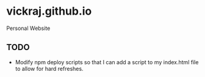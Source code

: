 # vickraj.github.io
Personal Website

## TODO 

* Modify npm deploy scripts so that I can add a script to my index.html file to allow for hard refreshes. 
